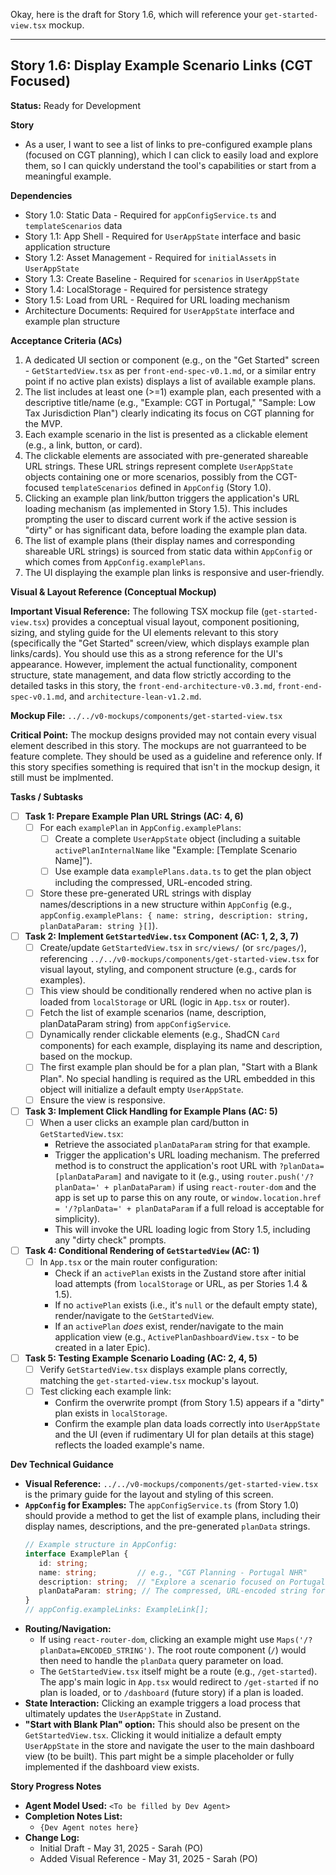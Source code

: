 Okay, here is the draft for Story 1.6, which will reference your `get-started-view.tsx` mockup.

---

## Story 1.6: Display Example Scenario Links (CGT Focused)

**Status:** Ready for Development

**Story**
- As a user, I want to see a list of links to pre-configured example plans (focused on CGT planning), which I can click to easily load and explore them, so I can quickly understand the tool's capabilities or start from a meaningful example.

**Dependencies**
- Story 1.0: Static Data - Required for `appConfigService.ts` and `templateScenarios` data
- Story 1.1: App Shell - Required for `UserAppState` interface and basic application structure
- Story 1.2: Asset Management - Required for `initialAssets` in `UserAppState`
- Story 1.3: Create Baseline - Required for `scenarios` in `UserAppState`
- Story 1.4: LocalStorage - Required for persistence strategy
- Story 1.5: Load from URL - Required for URL loading mechanism
- Architecture Documents: Required for `UserAppState` interface and example plan structure

**Acceptance Criteria (ACs)**
1.  A dedicated UI section or component (e.g., on the "Get Started" screen - `GetStartedView.tsx` as per `front-end-spec-v0.1.md`, or a similar entry point if no active plan exists) displays a list of available example plans.
2.  The list includes at least one (>=1) example plan, each presented with a descriptive title/name (e.g., "Example: CGT in Portugal," "Sample: Low Tax Jurisdiction Plan") clearly indicating its focus on CGT planning for the MVP.
3.  Each example scenario in the list is presented as a clickable element (e.g., a link, button, or card).
4.  The clickable elements are associated with pre-generated shareable URL strings. These URL strings represent complete `UserAppState` objects containing one or more scenarios, possibly from the CGT-focused `templateScenarios` defined in `AppConfig` (Story 1.0).
5.  Clicking an example plan link/button triggers the application's URL loading mechanism (as implemented in Story 1.5). This includes prompting the user to discard current work if the active session is "dirty" or has significant data, before loading the example plan data.
6.  The list of example plans (their display names and corresponding shareable URL strings) is sourced from static data within `AppConfig` or which comes from `AppConfig.examplePlans`.
7.  The UI displaying the example plan links is responsive and user-friendly.

**Visual & Layout Reference (Conceptual Mockup)**

**Important Visual Reference:** The following TSX mockup file (`get-started-view.tsx`) provides a conceptual visual layout, component positioning, sizing, and styling guide for the UI elements relevant to this story (specifically the "Get Started" screen/view, which displays example plan links/cards). You should use this as a strong reference for the UI's appearance. However, implement the actual functionality, component structure, state management, and data flow strictly according to the detailed tasks in this story, the `front-end-architecture-v0.3.md`, `front-end-spec-v0.1.md`, and `architecture-lean-v1.2.md`.

**Mockup File:** `../../v0-mockups/components/get-started-view.tsx`

**Critical Point:** The mockup designs provided may not contain every visual element described in this story. The mockups are not guarranteed to be feature complete. They should be used as a guideline and reference only. If this story specifies something is required that isn't in the mockup design, it still must be implmented.

**Tasks / Subtasks**
- [ ] **Task 1: Prepare Example Plan URL Strings (AC: 4, 6)**
    - [ ] For each `examplePlan` in `AppConfig.examplePlans`:
        - [ ] Create a complete `UserAppState` object (including a suitable `activePlanInternalName` like "Example: [Template Scenario Name]").
        - [ ] Use example data `examplePlans.data.ts` to get the plan object including the compressed, URL-encoded string.
    - [ ] Store these pre-generated URL strings with display names/descriptions in a new structure within `AppConfig` (e.g., `appConfig.examplePlans: { name: string, description: string, planDataParam: string }[]`).
- [ ] **Task 2: Implement `GetStartedView.tsx` Component (AC: 1, 2, 3, 7)**
    - [ ] Create/update `GetStartedView.tsx` in `src/views/` (or `src/pages/`), referencing `../../v0-mockups/components/get-started-view.tsx` for visual layout, styling, and component structure (e.g., cards for examples).
    - [ ] This view should be conditionally rendered when no active plan is loaded from `localStorage` or URL (logic in `App.tsx` or router).
    - [ ] Fetch the list of example scenarios (name, description, planDataParam string) from `appConfigService`.
    - [ ] Dynamically render clickable elements (e.g., ShadCN `Card` components) for each example, displaying its name and description, based on the mockup.
    - [ ] The first example plan should be for a plan plan, "Start with a Blank Plan". No special handling is required as the URL embedded in this object will initialize a default empty `UserAppState`.
    - [ ] Ensure the view is responsive.
- [ ] **Task 3: Implement Click Handling for Example Plans (AC: 5)**
    - [ ] When a user clicks an example plan card/button in `GetStartedView.tsx`:
        - Retrieve the associated `planDataParam` string for that example.
        - Trigger the application's URL loading mechanism. The preferred method is to construct the application's root URL with `?planData=[planDataParam]` and navigate to it (e.g., using `router.push('/?planData=' + planDataParam)` if using `react-router-dom` and the app is set up to parse this on any route, or `window.location.href = '/?planData=' + planDataParam` if a full reload is acceptable for simplicity).
        - This will invoke the URL loading logic from Story 1.5, including any "dirty check" prompts.
- [ ] **Task 4: Conditional Rendering of `GetStartedView` (AC: 1)**
    - [ ] In `App.tsx` or the main router configuration:
        - Check if an `activePlan` exists in the Zustand store after initial load attempts (from `localStorage` or URL, as per Stories 1.4 & 1.5).
        - If no `activePlan` exists (i.e., it's `null` or the default empty state), render/navigate to the `GetStartedView`.
        - If an `activePlan` *does* exist, render/navigate to the main application view (e.g., `ActivePlanDashboardView.tsx` - to be created in a later Epic).
- [ ] **Task 5: Testing Example Scenario Loading (AC: 2, 4, 5)**
    - [ ] Verify `GetStartedView.tsx` displays example plans correctly, matching the `get-started-view.tsx` mockup's layout.
    - [ ] Test clicking each example link:
        - Confirm the overwrite prompt (from Story 1.5) appears if a "dirty" plan exists in `localStorage`.
        - Confirm the example plan data loads correctly into `UserAppState` and the UI (even if rudimentary UI for plan details at this stage) reflects the loaded example's name.

**Dev Technical Guidance**
-   **Visual Reference:** `../../v0-mockups/components/get-started-view.tsx` is the primary guide for the layout and styling of this screen.
-   **`AppConfig` for Examples:** The `appConfigService.ts` (from Story 1.0) should provide a method to get the list of example plans, including their display names, descriptions, and the pre-generated `planData` strings.
    ```typescript
    // Example structure in AppConfig:
    interface ExamplePlan {
       id: string;
       name: string;         // e.g., "CGT Planning - Portugal NHR"
       description: string;  // "Explore a scenario focused on Portugal's NHR scheme."
       planDataParam: string; // The compressed, URL-encoded string for this UserAppState
    }
    // appConfig.exampleLinks: ExampleLink[];
    ```
-   **Routing/Navigation:**
    * If using `react-router-dom`, clicking an example might use `Maps('/?planData=ENCODED_STRING')`. The root route component (`/`) would then need to handle the `planData` query parameter on load.
    * The `GetStartedView.tsx` itself might be a route (e.g., `/get-started`). The app's main logic in `App.tsx` would redirect to `/get-started` if no plan is loaded, or to `/dashboard` (future story) if a plan is loaded.
-   **State Interaction:** Clicking an example triggers a load process that ultimately updates the `UserAppState` in Zustand.
-   **"Start with Blank Plan" option:** This should also be present on the `GetStartedView.tsx`. Clicking it would initialize a default empty `UserAppState` in the store and navigate the user to the main dashboard view (to be built). This part might be a simple placeholder or fully implemented if the dashboard view exists.

**Story Progress Notes**
* **Agent Model Used:** `<To be filled by Dev Agent>`
* **Completion Notes List:**
    * `{Dev Agent notes here}`
* **Change Log:**
    * Initial Draft - May 31, 2025 - Sarah (PO)
    * Added Visual Reference - May 31, 2025 - Sarah (PO)
